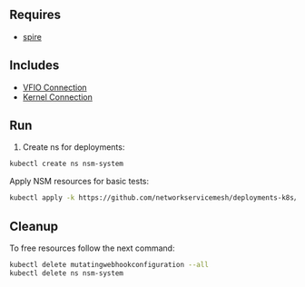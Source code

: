 ## Requires

- [spire](../spire)

## Includes

- [VFIO Connection](../use-cases/Vfio2Noop)
- [Kernel Connection](../use-cases/SriovKernel2Noop)

## Run

1. Create ns for deployments:
```bash
kubectl create ns nsm-system
```

Apply NSM resources for basic tests:
```bash
kubectl apply -k https://github.com/networkservicemesh/deployments-k8s/examples/sriov?ref=55c2111db1a3aefc9ab6667bb5012eeca8cd0ad5
```

## Cleanup

To free resources follow the next command:
```bash
kubectl delete mutatingwebhookconfiguration --all
kubectl delete ns nsm-system
```
